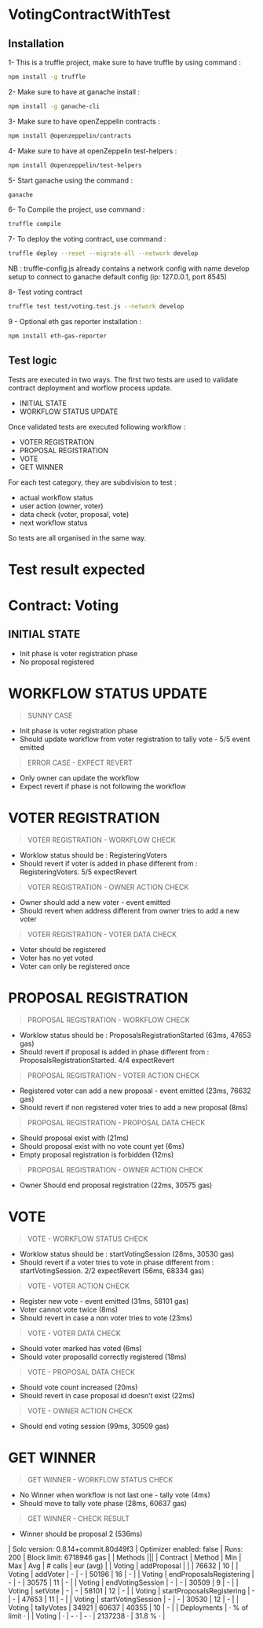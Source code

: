 # VotingContractWithTest

## Installation

1- This is a truffle project, make sure to have truffle by using command :

```sh
npm install -g truffle
```

2- Make sure to have at ganache install :

```sh
npm install -g ganache-cli
```

3- Make sure to have openZeppelin contracts :

```sh
npm install @openzeppelin/contracts
```

4- Make sure to have at openZeppelin test-helpers :

```sh
npm install @openzeppelin/test-helpers
```

5- Start ganache using the command :

```sh
ganache
```

6- To Compile the project, use command :

```sh
truffle compile
```

7- To deploy the voting contract, use command :

```sh
truffle deploy --reset --migrate-all --network develop
```

NB : truffle-config.js already contains a network config with name develop setup to connect to ganache default config (ip: 127.0.0.1, port 8545)

8- Test voting contract

```sh
truffle test test/voting.test.js --network develop
```

9 - Optional eth gas reporter installation :

```sh
npm install eth-gas-reporter
```

## Test logic

Tests are executed in two ways.
The first two tests are used to validate contract deployment and worflow process update.
- INITIAL STATE
- WORKFLOW STATUS UPDATE 

Once validated tests are executed following workflow : 
- VOTER REGISTRATION
- PROPOSAL REGISTRATION
- VOTE
- GET WINNER

For each test category, they are subdivision to test :
- actual workflow status
- user action (owner, voter)
- data check (voter, proposal, vote)
- next workflow status

So tests are all organised in the same way.

# Test result expected

# Contract: Voting

## INITIAL STATE
- Init phase is voter registration phase
- No proposal registered
# WORKFLOW STATUS UPDATE
>SUNNY CASE
- Init phase is voter registration phase
- Should update workflow from voter registration to tally vote - 5/5 event emitted
>ERROR CASE - EXPECT REVERT
- Only owner can update the workflow
- Expect revert if phase is not following the workflow
# VOTER REGISTRATION
>VOTER REGISTRATION - WORKFLOW CHECK
- Worklow status should be : RegisteringVoters
- Should revert if voter is added in phase different from : RegisteringVoters. 5/5 expectRevert
>VOTER REGISTRATION - OWNER ACTION CHECK
- Owner should add a new voter - event emitted
- Should revert when address different from owner tries to add a new voter
>VOTER REGISTRATION - VOTER DATA CHECK
- Voter should be registered 
- Voter has no yet voted 
- Voter can only be registered once
# PROPOSAL REGISTRATION
>PROPOSAL REGISTRATION - WORKFLOW CHECK
- Worklow status should be : ProposalsRegistrationStarted (63ms, 47653 gas)
- Should revert if proposal is added in phase different from : ProposalsRegistrationStarted. 4/4 expectRevert 
>PROPOSAL REGISTRATION - VOTER ACTION CHECK
- Registered voter can add a new proposal - event emitted (23ms, 76632 gas)
- Should revert if non registered voter tries to add a new proposal (8ms)
>PROPOSAL REGISTRATION - PROPOSAL DATA CHECK
- Should proposal exist with (21ms)
- Should proposal exist with no vote count yet (6ms)
- Empty proposal registration is forbidden (12ms)
>PROPOSAL REGISTRATION - OWNER ACTION CHECK
- Owner Should end proposal registration (22ms, 30575 gas)
# VOTE
>VOTE - WORKFLOW STATUS CHECK
- Worklow status should be : startVotingSession (28ms, 30530 gas)
- Should revert if a voter tries to vote in phase different from : startVotingSession. 2/2 expectRevert (56ms, 68334 gas)
>VOTE - VOTER ACTION CHECK
- Register new vote - event emitted (31ms, 58101 gas)
- Voter cannot vote twice (8ms)
- Should revert in case a non voter tries to vote (23ms)
>VOTE - VOTER DATA CHECK
- Should voter marked has voted (6ms)
- Should voter proposalId correctly registered (18ms)
>VOTE - PROPOSAL DATA CHECK
- Should vote count increased (20ms)
- Should revert in case proposal id doesn't exist (22ms)
>VOTE - OWNER ACTION CHECK
- Should end voting session (99ms, 30509 gas)
# GET WINNER
>GET WINNER - WORKFLOW STATUS CHECK
- No Winner when workflow is not last one - tally vote (4ms)
- Should move to tally vote phase (28ms, 60637 gas)
>GET WINNER - CHECK RESULT
- Winner should be proposal 2 (536ms)

| Solc version: 0.8.14+commit.80d49f3 | Optimizer enabled: false | Runs: 200 | Block limit: 6718946 gas |
| Methods |||
| Contract | Method | Min | Max | Avg | # calls | eur (avg) |
| Voting | addProposal | | | 76632 | 10 | 
|  Voting | addVoter                   |           -  |          -  |      50196  |          16  |          -  |
|  Voting | endProposalsRegistering    |           -  |          -  |      30575  |          11  |          -  |
|  Voting | endVotingSession           |           -  |          -  |      30509  |           9  |          -  |
|  Voting | setVote                    |           -  |          -  |      58101  |          12  |          -  |
|  Voting | startProposalsRegistering  |           -  |          -  |      47653  |          11  |          -  |
|  Voting | startVotingSession         |           -  |          -  |      30530  |          12  |          -  |
|  Voting | tallyVotes                 |       34921  |      60637  |      40355  |          10  |          -  |
|  Deployments                         |                                          ·  % of limit  ·             |
|  Voting                              |       ·      |    -  ·     |    -  ·     | 2137238  ·  |   31.8 %  ·  |
